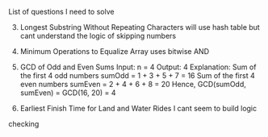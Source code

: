 List of questions I need to solve

3. Longest Substring Without Repeating Characters
will use hash table but cant understand the logic of skipping numbers


3674. Minimum Operations to Equalize Array
uses bitwise AND

3658. GCD of Odd and Even Sums
Input: n = 4
Output: 4
Explanation:
    Sum of the first 4 odd numbers sumOdd = 1 + 3 + 5 + 7 = 16
    Sum of the first 4 even numbers sumEven = 2 + 4 + 6 + 8 = 20
Hence, GCD(sumOdd, sumEven) = GCD(16, 20) = 4


3633. Earliest Finish Time for Land and Water Rides I
cant seem to build logic

checking